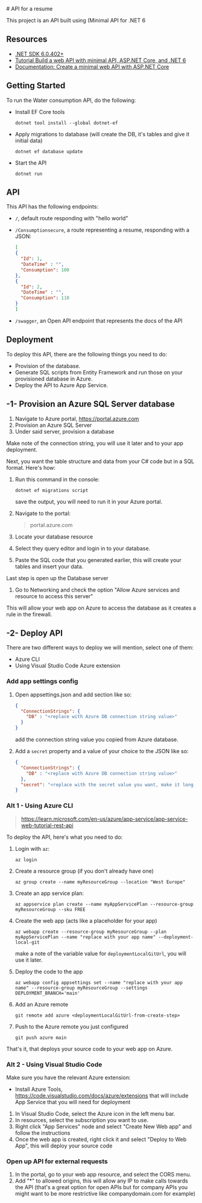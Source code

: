 # API for a resume

This project is an API built using (Minimal API for .NET 6

## Resources

* [.NET SDK 6.0.402+](https://dotnet.microsoft.com/download/dotnet/6.0?WT.mc_id=academic-78652-leestott)
* [Tutorial Build a web API with minimal API, ASP.NET Core, and .NET 6](https://learn.microsoft.com/training/modules/build-web-api-minimal-api/?WT.mc_id=academic-78652-leestott)
* [Documentation: Create a minimal web API with ASP.NET Core](https://learn.microsoft.com/aspnet/core/tutorials/min-web-api?view=aspnetcore-6.0&tabs=visual-studio?WT.mc_id=academic-78652-leestott)

## Getting Started

To run the Water consumption API, do the following:

- Install EF Core tools

   ```console
   dotnet tool install --global dotnet-ef
   ```

- Apply migrations to database (will create the DB, it's tables and give it initial data)

   ```console
   dotnet ef database update
   ```

- Start the API

   ```console
   dotnet run
   ```

## API

This API has the following endpoints:

- `/`, default route responding with "hello world"
- `/Consumptionsecure`, a route representing a resume, responding with a JSON:

   ```json
   [
   {
     "Id": 1,
     "DateTime" : "",
     "Consumption": 100
   },
   {
     "Id": 2,
     "DateTime" : "",
     "Consumption": 110
   }
   ]
   ```

- `/swagger`, an Open API endpoint that represents the docs of the API

## Deployment

To deploy this API, there are the following things you need to do:

* Provision of the database.
* Generate SQL scripts from Entity Framework and run those on your provisioned database in Azure.
* Deploy the API to Azure App Service.


## -1- Provision an Azure SQL Server database

1. Navigate to Azure portal, <https://portal.azure.com>
1. Provision an Azure SQL Server
1. Under said server, provision a database

Make note of the connection string, you will use it later and to your app deployment.

Next, you want the table structure and data from your C# code but in a SQL format. Here's how:

1. Run this command in the console:

   ```console
   dotnet ef migrations script
   ```

   save the output, you will need to run it in your Azure portal.

1. Navigate to the portal:

   > portal.azure.com

1. Locate your database resource
1. Select they query editor and login in to your database.
1. Paste the SQL code that you generated earlier, this will create your tables and insert your data.

Last step is open up the Database server

1. Go to Networking and check the option "Allow Azure services and resource to access this server"

  This will allow your web app on Azure to access the database as it creates a rule in the firewall.

## -2- Deploy API

There are two different ways to deploy we will mention, select one of them:

* Azure CLI
* Using Visual Studio Code Azure extension

### Add app settings config

1. Open appsettings.json and add section like so:

   ```json
   {
     "ConnectionStrings": {
       "DB" : "<replace with Azure DB connection string value>"
     }
   }
   ```

   add the connection string value you copied from Azure database.

1. Add a `secret` property and a value of your choice to the JSON like so:

   ```json
   {
     "ConnectionStrings": {
       "DB" : "<replace with Azure DB connection string value>"
     },
     "secret": "<replace with the secret value you want, make it long and complicated>" 
   }
   ```

### Alt 1 - Using Azure CLI

> <https://learn.microsoft.com/en-us/azure/app-service/app-service-web-tutorial-rest-api>

To deploy the API, here's what you need to do:

1. Login with `az`:

   ```console
   az login
   ```

1. Create a resource group (if you don't already have one)

   ```console
   az group create --name myResourceGroup --location "West Europe"
   ```

1. Create an app service plan:

   ```console
   az appservice plan create --name myAppServicePlan --resource-group myResourceGroup --sku FREE
   ```

1. Create the web app (acts like a placeholder for your app)

   ```console
   az webapp create --resource-group myResourceGroup --plan myAppServicePlan --name "replace with your app name" --deployment-local-git
   ```

   make a note of the variable value for `deploymentLocalGitUrl`, you will use it later.

1. Deploy the code to the app

   ```console
   az webapp config appsettings set --name "replace with your app name" --resource-group myResourceGroup --settings DEPLOYMENT_BRANCH='main'
   ```

1. Add an Azure remote

   ```console
   git remote add azure <deploymentLocalGitUrl-from-create-step>
   ```

1. Push to the Azure remote you just configured

   ```console
   git push azure main
   ```

That's it, that deploys your source code to your web app on Azure.

### Alt 2 - Using Visual Studio Code

Make sure you have the relevant Azure extension:

* Install Azure Tools, <https://code.visualstudio.com/docs/azure/extensions> that will include App Service that you will need for deployment

1. In Visual Studio Code, select the Azure icon in the left menu bar.
1. In resources, select the subscription you want to use.
1. Right click "App Services" node and select "Create New Web app" and follow the instructions
1. Once the web app is created, right click it and select "Deploy to Web App", this will deploy your source code

### Open up API for external requests

1. In the portal, go to your web app resource, and select the CORS menu.
1. Add "*" to allowed origins, this will allow any IP to make calls towards the API (that's a great option for open APIs but for company APIs you might want to be more restrictive like companydomain.com for example)